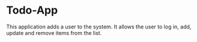 # Todo-App

This application adds a user to the system.
It allows the user to log in, add, update and remove items from the list.
